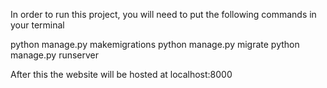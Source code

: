 In order to run this project, you will need to put the following commands in your terminal

python manage.py makemigrations
python manage.py migrate
python manage.py runserver

After this the website will be hosted at localhost:8000
